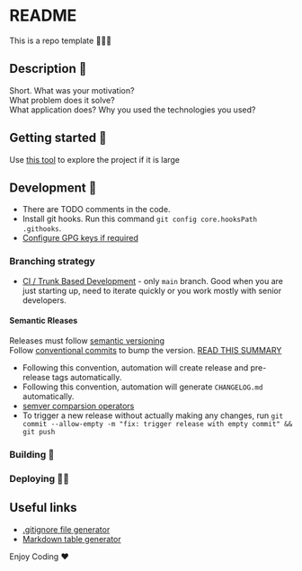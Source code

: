 # README
This is a repo template 👨🏼‍🔬  


## Description 🤝
Short. 
What was your motivation?  
What problem does it solve?  
What application does?
Why you used the technologies you used?



## Getting started 🚀 
Use [this tool](https://githubnext.com/projects/repo-visualization/) to explore the project if it is large

##  Development 🐙
- There are TODO comments in the code.
- Install git hooks. Run this command `git config core.hooksPath .githooks`.
- [Configure GPG keys if required](doc/GPG-KEYS.md)


### Branching strategy
- [CI / Trunk Based Development](https://www.youtube.com/watch?v=v4Ijkq6Myfc) - only `main` branch. Good when you are just starting up, need to iterate quickly or you work mostly with senior developers.

#### Semantic Rleases
Releases must follow [semantic versioning](https://semver.org/lang/uk/)  
Follow [conventional commits](https://www.conventionalcommits.org/en/v1.0.0/) to bump the version. [READ THIS SUMMARY](https://www.conventionalcommits.org/en/v1.0.0/#summary)

- Following this convention, automation will create release and pre-release tags automatically.
- Following this convention, automation will generate `CHANGELOG.md`  automatically.
- [semver comparsion operators](https://github.com/Masterminds/semver)
- To trigger a new release without actually making any changes, run `git commit --allow-empty -m "fix: trigger release with empty commit" && git push`



### Building 🧱

### Deploying 🏋🏼


## Useful links 
- [.gitignore file generator](https://www.toptal.com/developers/gitignore/)
- [Markdown table generator](https://www.tablesgenerator.com/markdown_tables)

Enjoy Coding ❤